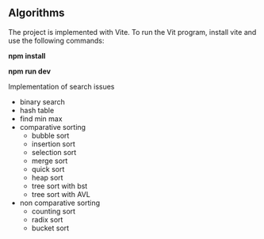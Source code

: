## Algorithms

The project is implemented with Vite.
To run the Vit program, install vite and use the following commands:

**npm install**

**npm run dev**

Implementation of search issues
- binary search
- hash table
- find min max
- comparative sorting
    - bubble sort
    - insertion sort
    - selection sort
    - merge sort
    - quick sort
    - heap sort
    - tree sort with bst
    - tree sort with AVL
- non comparative sorting
    - counting sort
    - radix sort
    - bucket sort
